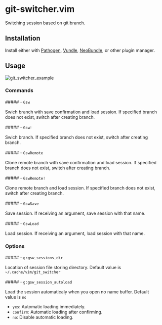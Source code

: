# git-switcher.vim  

Switching session based on git branch.  

## Installation  

Install either with [Pathogen](https://github.com/tpope/vim-pathogen), [Vundle](https://github.com/gmarik/Vundle.vim), [NeoBundle](https://github.com/Shougo/neobundle.vim), or other plugin manager.  

## Usage  

![git_switcher_example](https://raw.githubusercontent.com/wiki/ToruIwashita/git-switcher.vim/images/git_switcher_example_new.gif)  

### Commands  

#####・`Gsw`  

Swich branch with save confirmation and load session. If specified branch does not exist, switch after creating branch.  

#####・`Gsw!`  

Swich branch. If specified branch does not exist, switch after creating branch.  

#####・`GswRemote`  

Clone remote branch with save confirmation and load session. If specified branch does not exist, switch after creating branch.  

#####・`GswRemote!`  

Clone remote branch and load session. If specified branch does not exist, switch after creating branch.  

#####・`GswSave`  

Save session. If receiving an argument, save session with that name.  

#####・`GswLoad`  

Load session. If receiving an argument, load session with that name.  

### Options  

#####・`g:gsw_sessions_dir`  

Location of session file storing directory. Default value is `~/.cache/vim/git_switcher`  

#####・`g:gsw_session_autoload`  

Load the session automaticaly when you open no name buffer. Default value is `no`  

 - `yes`: Automatic loading immediately.  
 - `confirm`: Automatic loading after confirming.  
 - `no`: Disable automatic loading.  

